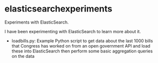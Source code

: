 elasticsearchexperiments
========================

Experiments with ElasticSearch.

I have been experimenting with ElasticSearch to learn more about it.

* loadbills.py: Example Python script to get data about the last 1000 bills that Congress has worked on from an open government API and load these into ElasticSearch then perform some basic aggregation queries on the data
